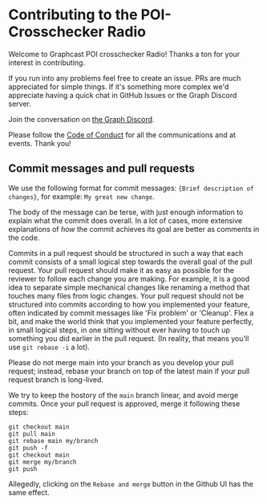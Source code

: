 
# Contributing to the POI-Crosschecker Radio

Welcome to Graphcast POI crosschecker Radio! Thanks a ton for your interest in contributing.

If you run into any problems feel free to create an issue. PRs are much appreciated for simple things. If it's something more complex we'd appreciate having a quick chat in GitHub Issues or the Graph Discord server.

Join the conversation on [the Graph Discord](https://thegraph.com/discord).

Please follow the [Code of Conduct](https://github.com/graphops/graphcast-sdk/blob/main/CODE_OF_CONDUCT.md) for all the communications and at events. Thank you!

## Commit messages and pull requests

We use the following format for commit messages:
`{Brief description of changes}`, for example: `My great new change`.

The body of the message can be terse, with just enough information to
explain what the commit does overall. In a lot of cases, more extensive
explanations of _how_ the commit achieves its goal are better as comments
in the code.

Commits in a pull request should be structured in such a way that each
commit consists of a small logical step towards the overall goal of the
pull request. Your pull request should make it as easy as possible for the
reviewer to follow each change you are making. For example, it is a good
idea to separate simple mechanical changes like renaming a method that
touches many files from logic changes. Your pull request should not be
structured into commits according to how you implemented your feature,
often indicated by commit messages like 'Fix problem' or 'Cleanup'. Flex a
bit, and make the world think that you implemented your feature perfectly,
in small logical steps, in one sitting without ever having to touch up
something you did earlier in the pull request. (In reality, that means
you'll use `git rebase -i` a lot).

Please do not merge main into your branch as you develop your pull
request; instead, rebase your branch on top of the latest main if your
pull request branch is long-lived.

We try to keep the hostory of the `main` branch linear, and avoid merge
commits. Once your pull request is approved, merge it following these
steps:
```
git checkout main
git pull main
git rebase main my/branch
git push -f
git checkout main
git merge my/branch
git push
```

Allegedly, clicking on the `Rebase and merge` button in the Github UI has
the same effect.
